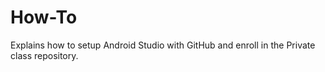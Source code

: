 # How-To
Explains how to setup Android Studio with GitHub and enroll in the Private class repository.

